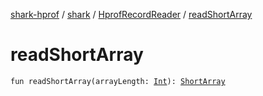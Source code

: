 [shark-hprof](../../index.md) / [shark](../index.md) / [HprofRecordReader](index.md) / [readShortArray](./read-short-array.md)

# readShortArray

`fun readShortArray(arrayLength: `[`Int`](https://kotlinlang.org/api/latest/jvm/stdlib/kotlin/-int/index.html)`): `[`ShortArray`](https://kotlinlang.org/api/latest/jvm/stdlib/kotlin/-short-array/index.html)